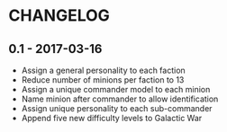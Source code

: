 # CHANGELOG

## 0.1 - 2017-03-16

 - Assign a general personality to each faction
 - Reduce number of minions per faction to 13
 - Assign a unique commander model to each minion
 - Name minion after commander to allow identification
 - Assign unique personality to each sub-commander
 - Append five new difficulty levels to Galactic War